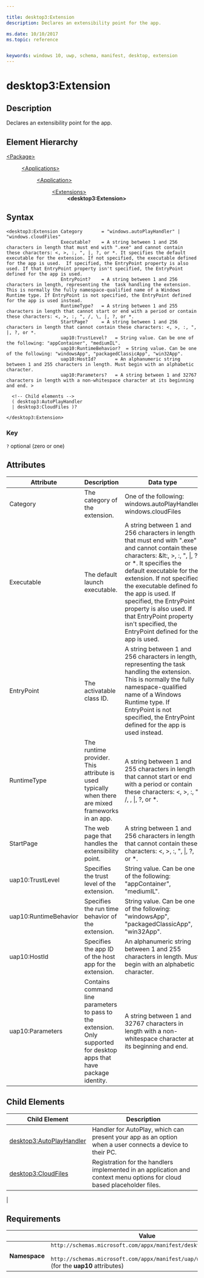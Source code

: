 ```yaml
---

title: desktop3:Extension
description: Declares an extensibility point for the app.

ms.date: 10/10/2017
ms.topic: reference


keywords: windows 10, uwp, schema, manifest, desktop, extension 
---
```


# desktop3:Extension

## Description
Declares an extensibility point for the app.

## Element Hierarchy
<dl>
<dt><a href="element-package.md">&lt;Package&gt;</a></dt>
<dd>
<dl>
<dt><a href="element-applications.md">&lt;Applications&gt;</a></dt>
<dd>
<dl>
<dt><a href="element-application.md">&lt;Application&gt;</a></dt>
<dd>
<dl>
<dt><a href="element-1-extensions.md">&lt;Extensions&gt;</a></dt>
<dd><b>&lt;desktop3:Extension&gt;</b></dd>
</dl>
</dd>
</dl>
</dd>
</dl>
</dd>
</dl>


## Syntax
```syntax
<desktop3:Extension Category       = "windows.autoPlayHandler" | "windows.cloudFiles" 
                    Executable?    = A string between 1 and 256 characters in length that must end with ".exe" and cannot contain these characters: <, >, :, ", |, ?, or *. It specifies the default executable for the extension. If not specified, the executable defined for the app is used.  If specified, the EntryPoint property is also used. If that EntryPoint property isn't specified, the EntryPoint defined for the app is used.
                    EntryPoint?    = A string between 1 and 256 characters in length, representing the  task handling the extension. This is normally the fully namespace-qualified name of a Windows Runtime type. If EntryPoint is not specified, the EntryPoint defined for the app is used instead.
                    RuntimeType?   = A string between 1 and 255 characters in length that cannot start or end with a period or contain these characters: <, >, :, ", /, \, |, ?, or *.
                    StartPage?     = A string between 1 and 256 characters in length that cannot contain these characters: <, >, :, ", |, ?, or *.  
                    uap10:TrustLevel?   = String value. Can be one of the following: "appContainer", "mediumIL".
                    uap10:RuntimeBehavior?  = String value. Can be one of the following: "windowsApp", "packagedClassicApp", "win32App".
                    uap10:HostId?       = An alphanumeric string between 1 and 255 characters in length. Must begin with an alphabetic character.
                    uap10:Parameters?   = A string between 1 and 32767 characters in length with a non-whitespace character at its beginning and end. >

  <!-- Child elements -->
  ( desktop3:AutoPlayHandler
  | desktop3:CloudFiles )?

</desktop3:Extension>
```

### Key
`?` optional (zero or one)

## Attributes
| Attribute | Description | Data type | Required |
|-----------|-------------|-----------|----------|
| Category | The category of the extension. | One of the following: windows.autoPlayHandler, windows.cloudFiles | Yes |
| Executable | The default launch executable. | A string between 1 and 256 characters in length that must end with ".exe" and cannot contain these characters: &lt:, &gt;, :, ", &#124;, ?, or *. It specifies the default executable for the extension. If not specified, the executable defined for the app is used.  If specified, the EntryPoint property is also used. If that EntryPoint property isn't specified, the EntryPoint defined for the app is used. | No |
| EntryPoint | The activatable class ID. | A string between 1 and 256 characters in length, representing the task handling the extension. This is normally the fully namespace-qualified name of a Windows Runtime type. If EntryPoint is not specified, the EntryPoint defined for the app is used instead. | No |
| RuntimeType | The runtime provider. This attribute is used typically when there are mixed frameworks in an app. | A string between 1 and 255 characters in length that cannot start or end with a period or contain these characters: &lt;, &gt;, :, ", /, \, &#124;, ?, or *. | No |
| StartPage | The web page that handles the extensibility point. | A string between 1 and 256 characters in length that cannot contain these characters: &lt;, &gt;, :, ", &#124;, ?, or *. | No |
| uap10:TrustLevel | Specifies the trust level of the extension. | String value. Can be one of the following: "appContainer", "mediumIL".  | No |
| uap10:RuntimeBehavior | Specifies the run time behavior of the extension. | String value. Can be one of the following: "windowsApp", "packagedClassicApp", "win32App".  | No |
| uap10:HostId | Specifies the app ID of the host app for the extension. | An alphanumeric string between 1 and 255 characters in length. Must begin with an alphabetic character.  | No |
| uap10:Parameters | Contains command line parameters to pass to the extension. Only supported for desktop apps that have package identity. | A string between 1 and 32767 characters in length with a non-whitespace character at its beginning and end.  | No |


## Child Elements

| Child Element | Description |
|---------------|-------------|
| [desktop3:AutoPlayHandler](element-desktop3-autoplayhandler.md) | Handler for AutoPlay, which can present your app as an option when a user connects a device to their PC. |  
| [desktop3:CloudFiles](element-desktop3-cloudfiles.md) | Registration for the handlers implemented in an application and context menu options for cloud based placeholder files. 
 | 

## Requirements

|               |       Value                                                      |
|---------------|-------------------------------------------------------------|
| **Namespace** | `http://schemas.microsoft.com/appx/manifest/desktop/windows10/3`<br/><br/>`http://schemas.microsoft.com/appx/manifest/uap/windows10/10` (for the **uap10** attributes) |